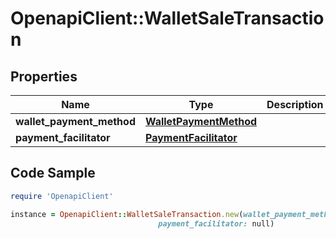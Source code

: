 # OpenapiClient::WalletSaleTransaction

## Properties

Name | Type | Description | Notes
------------ | ------------- | ------------- | -------------
**wallet_payment_method** | [**WalletPaymentMethod**](WalletPaymentMethod.md) |  | 
**payment_facilitator** | [**PaymentFacilitator**](PaymentFacilitator.md) |  | [optional] 

## Code Sample

```ruby
require 'OpenapiClient'

instance = OpenapiClient::WalletSaleTransaction.new(wallet_payment_method: null,
                                 payment_facilitator: null)
```


